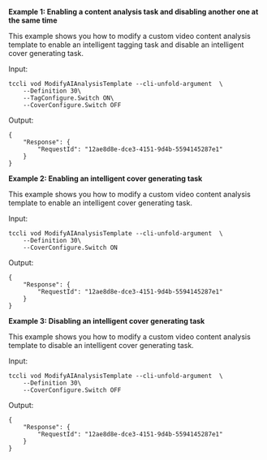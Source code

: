 **Example 1: Enabling a content analysis task and disabling another one at the same time**

This example shows you how to modify a custom video content analysis template to enable an intelligent tagging task and disable an intelligent cover generating task.

Input: 

```
tccli vod ModifyAIAnalysisTemplate --cli-unfold-argument  \
    --Definition 30\
    --TagConfigure.Switch ON\
    --CoverConfigure.Switch OFF
```

Output: 
```
{
    "Response": {
        "RequestId": "12ae8d8e-dce3-4151-9d4b-5594145287e1"
    }
}
```

**Example 2: Enabling an intelligent cover generating task**

This example shows you how to modify a custom video content analysis template to enable an intelligent cover generating task.

Input: 

```
tccli vod ModifyAIAnalysisTemplate --cli-unfold-argument  \
    --Definition 30\
    --CoverConfigure.Switch ON
```

Output: 
```
{
    "Response": {
        "RequestId": "12ae8d8e-dce3-4151-9d4b-5594145287e1"
    }
}
```

**Example 3: Disabling an intelligent cover generating task**

This example shows you how to modify a custom video content analysis template to disable an intelligent cover generating task.

Input: 

```
tccli vod ModifyAIAnalysisTemplate --cli-unfold-argument  \
    --Definition 30\
    --CoverConfigure.Switch OFF
```

Output: 
```
{
    "Response": {
        "RequestId": "12ae8d8e-dce3-4151-9d4b-5594145287e1"
    }
}
```

